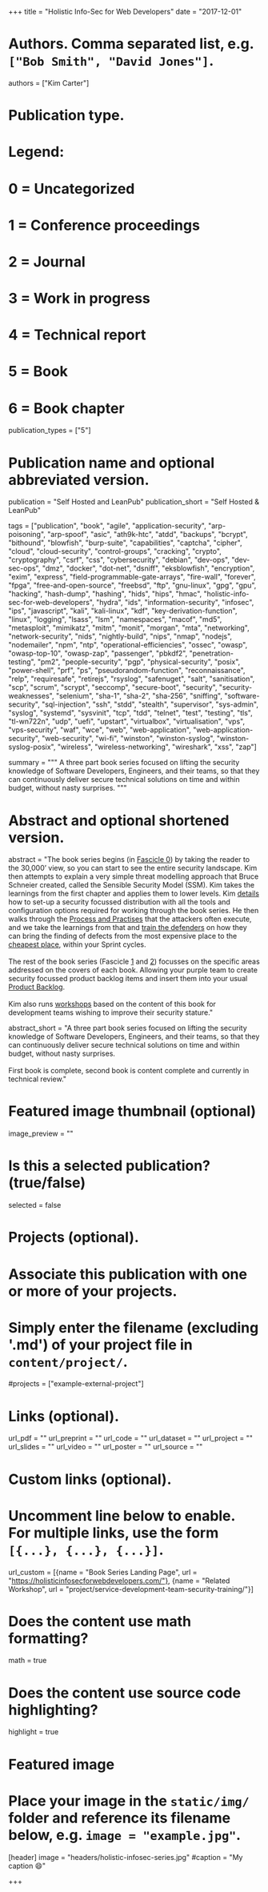+++
title = "Holistic Info-Sec for Web Developers"
date = "2017-12-01"

# Authors. Comma separated list, e.g. `["Bob Smith", "David Jones"]`.
authors = ["Kim Carter"]

# Publication type.
# Legend:
# 0 = Uncategorized
# 1 = Conference proceedings
# 2 = Journal
# 3 = Work in progress
# 4 = Technical report
# 5 = Book
# 6 = Book chapter
publication_types = ["5"]

# Publication name and optional abbreviated version.
publication = "Self Hosted and LeanPub"
publication_short = "Self Hosted & LeanPub"

tags = ["publication", "book", "agile", "application-security", "arp-poisoning", "arp-spoof", "asic", "ath9k-htc", "atdd", "backups", "bcrypt", "bithound", "blowfish", "burp-suite", "capabilities", "captcha", "cipher", "cloud", "cloud-security", "control-groups", "cracking", "crypto", "cryptography", "csrf", "css", "cybersecurity", "debian", "dev-ops", "dev-sec-ops", "dmz", "docker", "dot-net", "dsniff", "eksblowfish", "encryption", "exim", "express", "field-programmable-gate-arrays", "fire-wall", "forever", "fpga", "free-and-open-source", "freebsd", "ftp", "gnu-linux", "gpg", "gpu", "hacking", "hash-dump", "hashing", "hids", "hips", "hmac", "holistic-info-sec-for-web-developers", "hydra", "ids", "information-security", "infosec", "ips", "javascript", "kali", "kali-linux", "kdf", "key-derivation-function", "linux", "logging", "lsass", "lsm", "namespaces", "macof", "md5", "metasploit", "mimikatz", "mitm", "monit", "morgan", "mta", "networking", "network-security", "nids", "nightly-build", "nips", "nmap", "nodejs", "nodemailer", "npm", "ntp", "operational-efficiencies", "ossec", "owasp", "owasp-top-10", "owasp-zap", "passenger", "pbkdf2", "penetration-testing", "pm2", "people-security", "pgp", "physical-security", "posix", "power-shell", "prf", "ps", "pseudorandom-function", "reconnaissance", "relp", "requiresafe", "retirejs", "rsyslog", "safenuget", "salt", "sanitisation", "scp", "scrum", "scrypt", "seccomp", "secure-boot", "security", "security-weaknesses", "selenium", "sha-1", "sha-2", "sha-256", "sniffing", "software-security", "sql-injection", "ssh", "stdd", "stealth", "supervisor", "sys-admin", "syslog", "systemd", "sysvinit", "tcp", "tdd", "telnet", "test", "testing", "tls", "tl-wn722n", "udp", "uefi", "upstart", "virtualbox", "virtualisation", "vps", "vps-security", "waf", "wce", "web", "web-application", "web-application-security", "web-security", "wi-fi", "winston", "winston-syslog", "winston-syslog-posix", "wireless", "wireless-networking", "wireshark", "xss", "zap"]

summary = """
A three part book series focused on lifting the security knowledge of Software Developers, Engineers, and their teams, so that they can continuously deliver secure technical solutions on time and within budget, without nasty surprises.
"""

# Abstract and optional shortened version.
abstract = "The book series begins (in [Fascicle 0](https://f0.holisticinfosecforwebdevelopers.com/)) by taking the reader to the 30,000’ view, so you can start to see the entire security landscape. Kim then attempts to explain a very simple threat modelling approach that Bruce Schneier created, called the Sensible Security Model (SSM). Kim takes the learnings from the first chapter and applies them to lower levels. Kim [details](https://f0.holisticinfosecforwebdevelopers.com/chap05.html#tooling-setup) how to set-up a security focussed distribution with all the tools and configuration options required for working through the book series. He then walks through the [Process and Practises](https://f0.holisticinfosecforwebdevelopers.com/chap06.html#process-and-practises-penetration-testing) that the attackers often execute, and we take the learnings from that and [train the defenders](https://f0.holisticinfosecforwebdevelopers.com/chap06.html#process-and-practises-agile-development-and-practices) on how they can bring the finding of defects from the most expensive place to the [cheapest place](https://f0.holisticinfosecforwebdevelopers.com/chap06.html#leanpub-auto-cheapest-place-to-deal-with-defects), within your Sprint cycles.<br><br> The rest of the book series (Fascicle [1](http://f1.holisticinfosecforwebdevelopers.com/) and [2](http://f2.holisticinfosecforwebdevelopers.com/)) focusses on the specific areas addressed on the covers of each book. Allowing your purple team to create security focussed product backlog items and insert them into your usual [Product Backlog](https://f0.holisticinfosecforwebdevelopers.com/chap03.html#starting-with-the-30000-foot-view-countermeasures).<br><br> Kim also runs [workshops](http://localhost:1313/BinaryMistBlog/#workshops) based on the content of this book for development teams wishing to improve their security stature."

abstract_short = "A three part book series focused on lifting the security knowledge of Software Developers, Engineers, and their teams, so that they can continuously deliver secure technical solutions on time and within budget, without nasty surprises.<br><br>First book is complete, second book is content complete and currently in technical review."

# Featured image thumbnail (optional)
image_preview = ""

# Is this a selected publication? (true/false)
selected = false

# Projects (optional).
#   Associate this publication with one or more of your projects.
#   Simply enter the filename (excluding '.md') of your project file in `content/project/`.
#projects = ["example-external-project"]

# Links (optional).
url_pdf = ""
url_preprint = ""
url_code = ""
url_dataset = ""
url_project = ""
url_slides = ""
url_video = ""
url_poster = ""
url_source = ""

# Custom links (optional).
#   Uncomment line below to enable. For multiple links, use the form `[{...}, {...}, {...}]`.
url_custom = [{name = "Book Series Landing Page", url = "https://holisticinfosecforwebdevelopers.com/"}, {name = "Related Workshop", url = "project/service-development-team-security-training/"}]

# Does the content use math formatting?
math = true

# Does the content use source code highlighting?
highlight = true

# Featured image
# Place your image in the `static/img/` folder and reference its filename below, e.g. `image = "example.jpg"`.
[header]
image = "headers/holistic-infosec-series.jpg"
#caption = "My caption :smile:"

+++


